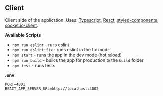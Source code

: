 ## Client

Client side of the application. Uses: [Typescript](https://www.typescriptlang.org/), [React](https://reactjs.org/), [styled-components](https://styled-components.com/), [socket.io-client](https://socket.io/docs/v4/client-api/).

**Available Scripts**
- `npm run eslint` - runs eslint
- `npm run eslint:fix` - runs eslint in the fix mode
- `npm start` - runs the app in the dev mode (hot reload)
- `npm run build` - builds the app for production to the `build` folder
- `npm test` - runs tests

**.env**
```dotenv
PORT=4001
REACT_APP_SERVER_URL=http://localhost:4002
```
